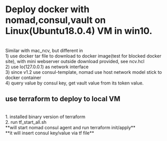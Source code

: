 # Deploy docker with nomad,consul,vault on Linux(Ubuntu18.0.4) VM in win10.
<br>
Similar with mac_ncv, but different in 
<br>
1) use docker tar file to download to docker image(test for blocked docker site), with mini webserver outside download provided, see ncv.hcl
<br>
2) use lo(127.0.0.1) as network interface 
<br>
3) since v1.2 use consul-template, nomad use host network model stick to docker container
<br>
4) query value by consul key, get vault value from its token value.

## use terraform to deploy to local VM
<br>
1. installed binary version of terraform
<br>
2. run tf_start_all.sh
<br>
**will start nomad consul agent and run terraform init/apply**
<br>
**it will insert consul key/value via tf file**
<br>

